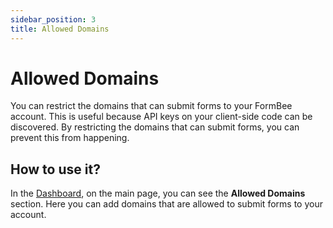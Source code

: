 ```yaml
--- 
sidebar_position: 3
title: Allowed Domains
---
```


# Allowed Domains

You can restrict the domains that can submit forms to your FormBee account. This is useful because API keys on your client-side code can be discovered. By restricting the domains that can submit forms, you can prevent this from happening. 

## How to use it?
In the [Dashboard](https://formbee.dev/dashboard), on the main page, you can see the **Allowed Domains** section. Here you can add domains that are allowed to submit forms to your account.
